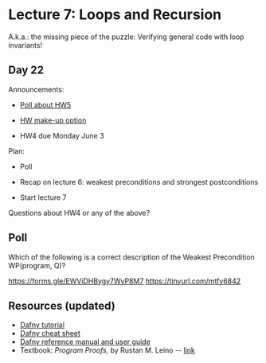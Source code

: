 # Lecture 7: Loops and Recursion

A.k.a.: the missing piece of the puzzle:
Verifying general code with loop invariants!

## Day 22

Announcements:

- [Poll about HW5](https://piazza.com/class/lt90i40zrot3ue/post/136)

- [HW make-up option](https://piazza.com/class/lt90i40zrot3ue/post/137)

- HW4 due Monday June 3

Plan:

- Poll

- Recap on lecture 6: weakest preconditions and strongest postconditions

- Start lecture 7

Questions about HW4 or any of the above?

## Poll

Which of the following is a correct description of the Weakest Precondition WP(program, Q)?

https://forms.gle/EWViDHBygy7WyP8M7
https://tinyurl.com/mtfy6842

## Resources (updated)

- [Dafny tutorial](https://dafny.org/latest/OnlineTutorial/guide)
- [Dafny cheat sheet](https://dafny.org/latest/DafnyCheatsheet.pdf)
- [Dafny reference manual and user guide](https://dafny.org/latest/DafnyRef/DafnyRef)
- Textbook: *Program Proofs,* by Rustan M. Leino -- [link](https://mitpress.mit.edu/9780262546232/program-proofs/)
